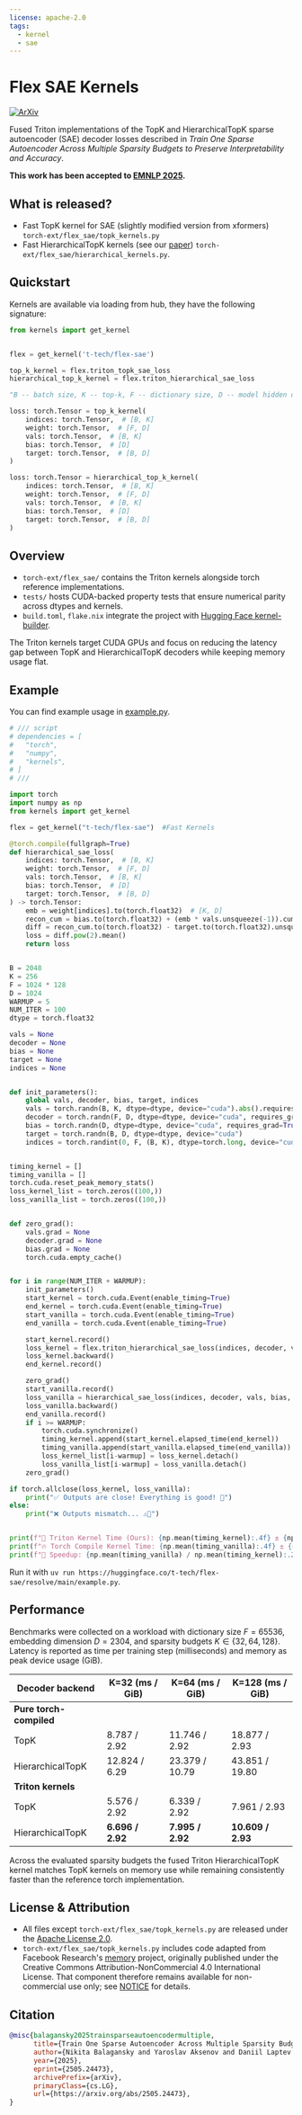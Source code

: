 ```yaml
---
license: apache-2.0
tags:
  - kernel
  - sae
---
```

# Flex SAE Kernels

[![ArXiv](https://img.shields.io/badge/arXiv-2505.24473-b31b1b.svg)](https://arxiv.org/abs/2505.24473)

Fused Triton implementations of the TopK and HierarchicalTopK sparse autoencoder (SAE) decoder losses described in *Train One Sparse Autoencoder Across Multiple Sparsity Budgets to Preserve Interpretability and Accuracy*.

**This work has been accepted to [EMNLP 2025](https://2025.emnlp.org/).**

## What is released?

 - Fast TopK kernel for SAE (slightly modified version from xformers) `torch-ext/flex_sae/topk_kernels.py`
 - Fast HierarchicalTopK kernels (see our [paper](https://arxiv.org/abs/2505.24473)) `torch-ext/flex_sae/hierarchical_kernels.py`.


## Quickstart

Kernels are available via loading from hub, they have the following signature:
```python
from kernels import get_kernel


flex = get_kernel('t-tech/flex-sae')

top_k_kernel = flex.triton_topk_sae_loss
hierarchical_top_k_kernel = flex.triton_hierarchical_sae_loss

"B -- batch size, K -- top-k, F -- dictionary size, D -- model hidden dim"

loss: torch.Tensor = top_k_kernel(
    indices: torch.Tensor,  # [B, K]
    weight: torch.Tensor,  # [F, D]
    vals: torch.Tensor,  # [B, K]
    bias: torch.Tensor,  # [D]
    target: torch.Tensor,  # [B, D]
)

loss: torch.Tensor = hierarchical_top_k_kernel(
    indices: torch.Tensor,  # [B, K]
    weight: torch.Tensor,  # [F, D]
    vals: torch.Tensor,  # [B, K]
    bias: torch.Tensor,  # [D]
    target: torch.Tensor,  # [B, D]
)
```

## Overview
- `torch-ext/flex_sae/` contains the Triton kernels alongside torch reference implementations.
- `tests/` hosts CUDA-backed property tests that ensure numerical parity across dtypes and kernels.
- `build.toml`, `flake.nix` integrate the project with [Hugging Face kernel-builder](https://github.com/huggingface/kernel-builder).

The Triton kernels target CUDA GPUs and focus on reducing the latency gap between TopK and HierarchicalTopK decoders while keeping memory usage flat.

## Example

You can find example usage in [example.py](https://huggingface.co/t-tech/flex-sae/blob/main/example.py). 
```python
# /// script
# dependencies = [
#   "torch",
#   "numpy",
#   "kernels",
# ]
# ///

import torch
import numpy as np
from kernels import get_kernel

flex = get_kernel("t-tech/flex-sae")  #Fast Kernels

@torch.compile(fullgraph=True)
def hierarchical_sae_loss(
    indices: torch.Tensor,  # [B, K]
    weight: torch.Tensor,  # [F, D]
    vals: torch.Tensor,  # [B, K]
    bias: torch.Tensor,  # [D]
    target: torch.Tensor,  # [B, D]
) -> torch.Tensor:
    emb = weight[indices].to(torch.float32)  # [K, D]
    recon_cum = bias.to(torch.float32) + (emb * vals.unsqueeze(-1)).cumsum(dim=1)
    diff = recon_cum.to(torch.float32) - target.to(torch.float32).unsqueeze(1)
    loss = diff.pow(2).mean()
    return loss


B = 2048
K = 256
F = 1024 * 128
D = 1024
WARMUP = 5
NUM_ITER = 100
dtype = torch.float32

vals = None
decoder = None
bias = None
target = None
indices = None


def init_parameters():
    global vals, decoder, bias, target, indices
    vals = torch.randn(B, K, dtype=dtype, device="cuda").abs().requires_grad_()
    decoder = torch.randn(F, D, dtype=dtype, device="cuda", requires_grad=True)
    bias = torch.randn(D, dtype=dtype, device="cuda", requires_grad=True)
    target = torch.randn(B, D, dtype=dtype, device="cuda")
    indices = torch.randint(0, F, (B, K), dtype=torch.long, device="cuda")


timing_kernel = []
timing_vanilla = []
torch.cuda.reset_peak_memory_stats()
loss_kernel_list = torch.zeros((100,))
loss_vanilla_list = torch.zeros((100,))


def zero_grad():
    vals.grad = None
    decoder.grad = None
    bias.grad = None
    torch.cuda.empty_cache()


for i in range(NUM_ITER + WARMUP):
    init_parameters()
    start_kernel = torch.cuda.Event(enable_timing=True)
    end_kernel = torch.cuda.Event(enable_timing=True)
    start_vanilla = torch.cuda.Event(enable_timing=True)
    end_vanilla = torch.cuda.Event(enable_timing=True)

    start_kernel.record()
    loss_kernel = flex.triton_hierarchical_sae_loss(indices, decoder, vals, bias, target)
    loss_kernel.backward()
    end_kernel.record()

    zero_grad()
    start_vanilla.record()
    loss_vanilla = hierarchical_sae_loss(indices, decoder, vals, bias, target)
    loss_vanilla.backward()
    end_vanilla.record()
    if i >= WARMUP:
        torch.cuda.synchronize()
        timing_kernel.append(start_kernel.elapsed_time(end_kernel))
        timing_vanilla.append(start_vanilla.elapsed_time(end_vanilla))
        loss_kernel_list[i-warmup] = loss_kernel.detach()
        loss_vanilla_list[i-warmup] = loss_vanilla.detach()
    zero_grad()

if torch.allclose(loss_kernel, loss_vanilla):
    print("✅ Outputs are close! Everything is good! 🎉")
else:
    print("❌ Outputs mismatch... ⚠️🤔")


print(f"🦎 Triton Kernel Time (Ours): {np.mean(timing_kernel):.4f} ± {np.std(timing_kernel):.4f} ms")
print(f"🔥 Torch Compile Kernel Time: {np.mean(timing_vanilla):.4f} ± {np.std(timing_vanilla):.4f} ms")
print(f"🚀 Speedup: {np.mean(timing_vanilla) / np.mean(timing_kernel):.2f}x")
```

Run it with `uv run https://huggingface.co/t-tech/flex-sae/resolve/main/example.py`.

## Performance
Benchmarks were collected on a workload with dictionary size $F = 65 536$, embedding dimension $D = 2304$, and sparsity budgets $K \in \{32, 64, 128\}$. Latency is reported as time per training step (milliseconds) and memory as peak device usage (GiB).

| Decoder backend | K=32 (ms / GiB) | K=64 (ms / GiB) | K=128 (ms / GiB) |
| --- | --- | --- | --- |
| **Pure torch-compiled** | | | |
| TopK | 8.787 / 2.92 | 11.746 / 2.92 | 18.877 / 2.93 |
| HierarchicalTopK | 12.824 / 6.29 | 23.379 / 10.79 | 43.851 / 19.80 |
| **Triton kernels** | | | |
| TopK | 5.576 / 2.92 | 6.339 / 2.92 | 7.961 / 2.93 |
| HierarchicalTopK | **6.696 / 2.92** | **7.995 / 2.92** | **10.609 / 2.93** |

Across the evaluated sparsity budgets the fused Triton HierarchicalTopK kernel matches TopK kernels on memory use while remaining consistently faster than the reference torch implementation.

## License & Attribution
- All files except `torch-ext/flex_sae/topk_kernels.py` are released under the [Apache License 2.0](LICENSE).
- `torch-ext/flex_sae/topk_kernels.py` includes code adapted from Facebook Research's [memory](https://github.com/facebookresearch/memory) project, originally published under the Creative Commons Attribution-NonCommercial 4.0 International License. That component therefore remains available for non-commercial use only; see [NOTICE](NOTICE) for details.

## Citation
```bibtex
@misc{balagansky2025trainsparseautoencodermultiple,
      title={Train One Sparse Autoencoder Across Multiple Sparsity Budgets to Preserve Interpretability and Accuracy},
      author={Nikita Balagansky and Yaroslav Aksenov and Daniil Laptev and Vadim Kurochkin and Gleb Gerasimov and Nikita Koryagin and Daniil Gavrilov},
      year={2025},
      eprint={2505.24473},
      archivePrefix={arXiv},
      primaryClass={cs.LG},
      url={https://arxiv.org/abs/2505.24473},
}
```
